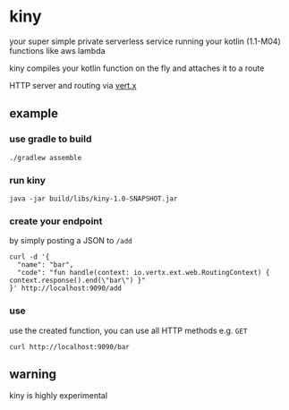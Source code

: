 # kiny

your super simple private serverless service running your kotlin (1.1-M04) functions like aws lambda

kiny compiles your kotlin function on the fly and attaches it to a route

HTTP server and routing via [vert.x](https://github.com/vert-x3)

## example

### use gradle to build
```./gradlew assemble```

### run kiny
```
java -jar build/libs/kiny-1.0-SNAPSHOT.jar
```

### create your endpoint
by simply posting a JSON to ```/add```
```
curl -d '{
  "name": "bar",
  "code": "fun handle(context: io.vertx.ext.web.RoutingContext) { context.response().end(\"bar\") }"
}' http://localhost:9090/add
```

### use
use the created function, you can use all HTTP methods e.g. ```GET```
```
curl http://localhost:9090/bar
```

## warning

kiny is highly experimental